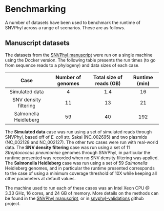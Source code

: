 # Benchmarking

A number of datasets have been used to benchmark the runtime of SNVPhyl across a range of scenarios. These are as follows.

## Manuscript datasets

The datasets from the [SNVPhyl manuscript][] were run on a single machine using the Docker version.  The following table presents the run times (to go from sequence reads to a phylogeny) and data sizes of each case.

| Case                  | Number of genomes | Total size of reads (GB) | Runtime (min) |
|:---------------------:|:-----------------:|:------------------------:|:-------------:|
| Simulated data        | 4                 | 1.4                      | 16            |
| SNV density filtering | 11                | 13                       | 21            |
| Salmonella Heidleberg | 59                | 40                       | 192           |

The **Simulated data** case was run using a set of simulated reads through SNVPhyl, based off of *E. coli* str. Sakai (NC_002695) and two plasmids (NC_002128 and NC_002127).  The other two cases were run with real-world data. The **SNV density filtering** case was run using a set of 11 *Streptococcus pneumoniae* genomes through SNVPhyl, in particular the runtime presented was recorded when no SNV density filtering was applied. The **Salmonella Heidleberg** case was run using a set of 59 *Salmonella* Heidleberg genomes, and in particular the runtime presented corresponds to the case of using a minimum coverage threshold of 10X while keeping all other parameters at default values.

The machine used to run each of these cases was an Intel Xeon CPU @ 3.33 GHz, 16 cores, and 24 GB of memory. More details on the methods can be found in the [SNVPhyl manuscript][], or in [snvphyl-validations][] github project.

[docker version of SNVPhyl]: ../install/docker
[SNVPhyl manuscript]: http://biorxiv.org/content/early/2016/12/10/092940
[snvphyl-validations]: https://github.com/apetkau/snvphyl-validations
